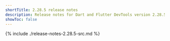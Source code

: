 ```yaml
---
shortTitle: 2.28.5 release notes
description: Release notes for Dart and Flutter DevTools version 2.28.5.
showToc: false
---
```


{% include ./release-notes-2.28.5-src.md %}
